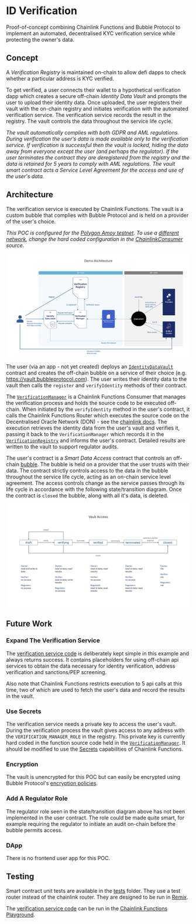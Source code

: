 # ID Verification

Proof-of-concept combining Chainlink Functions and Bubble Protocol to implement an automated, decentralised KYC verification service while protecting the owner's data.

## Concept

A *Verification Registry* is maintained on-chain to allow defi dapps to check whether a particular address is KYC verified. 

To get verified, a user connects their wallet to a hypothetical verification dapp which creates a secure off-chain *Identity Data Vault* and prompts the user to upload their identity data. Once uploaded, the user registers their vault with the on-chain registry and initiates verification with the automated verification service. The verification service records the result in the registry. The vault controls the data throughout the service life cycle.

*The vault automatically complies with both GDPR and AML regulations. During verification the user's data is made available only to the verification service. If verification is successful then the vault is locked, hiding the data away from everyone except the user (and perhaps the regulator). If the user terminates the contract they are deregistered from the registry and the data is retained for 5 years to comply with AML regulations. The vault smart contract acts a Service Level Agreement for the access and use of the user's data.*

## Architecture

The verification service is executed by Chainlink Functions. The vault is a custom bubble that complies with Bubble Protocol and is held on a provider of the user's choice.

*This POC is configured for the [Polygon Amoy testnet](https://polygon.technology/blog/introducing-the-amoy-testnet-for-polygon-pos). To use a [different network](https://docs.chain.link/chainlink-functions/supported-networks), change the hard coded configuration in the [ChainlinkConsumer](./contracts/ChainlinkConsumer.sol) source.*

![architecture diagram](./architecture-diagram.png)

The user (via an app - not yet created) deploys an [`IdentityDataVault`](./contracts/IdentityDataVault.sol) contract and creates the off-chain bubble on a service of their choice (e.g. https://vault.bubbleprotocol.com). The user writes their identity data to the vault then calls the `register` and `verifyIdentity` methods of their contract. 

The [`VerificationManager`](./contracts/VerificationManager.sol) is a Chainlink Functions Consumer that manages the verification process and holds the source code to be executed off-chain. When initiated by the `verifyIdentity` method in the user's contract, it calls the Chainlink Functions Router which executes the source code on the Decentralised Oracle Network (DON) - see the [chainlink docs](https://docs.chain.link/chainlink-functions/resources/architecture). The execution retrieves the identity data from the user's vault and verifies it,  passing it back to the `VerificationManager` which records it in the [`VerificationRegistry`](./contracts/VerificationRegistry.sol) and informs the user's contract. Detailed results are written to the vault to support regulator audits.

The user's contract is a *Smart Data Access* contract that controls an off-chain [bubble](https://github.com/Bubble-Protocol/bubble-sdk#bubbles). The bubble is held on a provider that the user trusts with their data. The contract strictly controls access to the data in the bubble throughout the service life cycle, acting as an on-chain service level agreement. The access controls change as the service passes through its life cycle in accordance with the following state/transition diagram. Once the contract is `closed` the bubble, along with all it's data, is deleted.

![vault state diagram](./vault-access.png)

## Future Work

### Expand The Verification Service
The [verification service code](./functions/verifyId.js) is deliberately kept simple in this example and always returns success. It contains placeholders for using off-chain api services to obtain the data necessary for identity verification, address verification and sanctions/PEP screening.

Also note that Chainlink Functions restricts execution to 5 api calls at this time, two of which are used to fetch the user's data and record the results in the vault.

### Use Secrets
The verification service needs a private key to access the user's vault. During the verification process the vault gives access to any address with the `VERIFICATION_MANAGER_ROLE` in the registry. This private key is currently hard coded in the function source code held in the [`VerificationManager`](./contracts/VerificationManager.sol). It should be modified to use the [Secrets](https://docs.chain.link/chainlink-functions/resources/secrets) capabilities of Chainlink Functions.

### Encryption
The vault is unencrypted for this POC but can easily be encrypted using Bubble Protocol's [encryption policies](https://github.com/Bubble-Protocol/bubble-sdk/tree/main/packages/client#encryption).

### Add A Regulator Role
The regulator role seen in the state/transition diagram above has not been implemented in the user contract. The role could be made quite smart, for example requiring the regulator to initiate an audit on-chain before the bubble permits access.

### DApp
There is no frontend user app for this POC.

## Testing
Smart contract unit tests are available in the [tests](./contracts/tests/) folder. They use a test router instead of the chainlink router. They are designed to be run in [Remix](https://remix.ethereum.org/).

The [verification service code](./functions/verifyId.js) can be run in the [Chainlink Functions Playground](https://functions.chain.link/playground).

